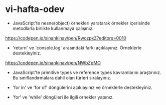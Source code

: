 # vi-hafta-odev

- JavaScript'te nesne(object) örnekleri yaratarak örnekler içerisinde metodlarla birlikte kullanmaya çalışınız.

https://codepen.io/sinankinav/pen/RwozpxZ?editors=0010

- 'return' ve 'console.log' arasındaki farkı açıklayınız. Örneklerle destekleyiniz.

https://codepen.io/sinankinav/pen/NWbZpMO

- JavaScript'te primitive types ve reference types kavramlarını araştırınız. Bu sınıflandırmalara dahil olan türleri sıralayınız.

- 'for in' ve 'for of' döngülerini açıklayınız ve örneklerle destekleyiniz.

- 'for' ve 'while' döngüleri ile ilgili örnekler yapınız.
